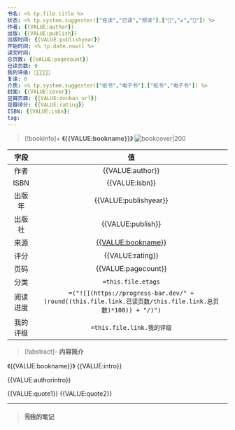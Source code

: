 ```yaml
---
书名: <% tp.file.title %>
状态: <% tp.system.suggester(["在读","已读","想读"],["📗","✔️","📆"]) %>
作者: {{VALUE:author}}
出版: {{VALUE:publish}}
出版时间: {{VALUE:publishyear}}
开始时间: <% tp.date.now() %>
读完时间: 
总页数: {{VALUE:pagecount}}
已读页数: 0
我的评级: 🌟🌟🌟🌟🌟
复读: 0
介质: <% tp.system.suggester(["纸书","电子书"],["纸书","电子书"]) %>
封面: {{VALUE:cover}}
豆瓣页面: {{VALUE:douban_url}}
豆瓣评分: {{VALUE:rating}}
ISBN: {{VALUE:isbn}}
tag: 
---
```

> [!bookinfo]+ **《{{VALUE:bookname}}》** 
> ![bookcover|200]({{VALUE:cover}})
>
| 字段   | 值                                       |
|:------: |:------------------------------------------: |
| 作者   | {{VALUE:author}}                           |
| ISBN   | {{VALUE:isbn}}                             |
| 出版年 | {{VALUE:publishyear}}                      | 
| 出版社 | {{VALUE:publish}}                          |
| 来源   | [{{VALUE:bookname}}]({{VALUE:douban_url}}) |
| 评分   | {{VALUE:rating}}                           |
| 页码   | {{VALUE:pagecount}}                        |
| 分类   | `=this.file.etags`                       |
| 阅读进度   |`=("![](https://progress-bar.dev/" +(round((this.file.link.已读页数/this.file.link.总页数)*100)) + "/)")`  |
| 我的评级  | `=this.file.link.我的评级`                     |

> [!abstract]- **内容简介**
> 
《{{VALUE:bookname}}》
{{VALUE:intro}}

{{VALUE:authorintro}}

{{VALUE:quote1}}
 {{VALUE:quote2}}

---
> #### 🗒️**我的笔记**

